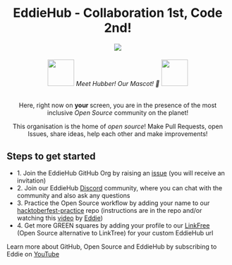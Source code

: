 <div align="center">
    <h1>EddieHub - Collaboration 1st, Code 2nd!</h1>
    <img src="https://user-images.githubusercontent.com/70807500/136845625-7addf1dd-ea2f-41b2-9c6b-f810f80acd07.gif" />
    <h6>
        <img src="https://github.com/EddieHubCommunity.png" height="60" /> Meet Hubber! Our Mascot! 🤝 <img src="https://github.com/EddieHubCommunity.png" height="60" />
    </h6>
    <p> Here, right now on <b> your </b> screen, you are in the presence of the most inclusive <i> Open Source </i> community on the planet! </p>
    <p> This organisation is the home of <i> open source</i>! Make Pull Requests, open Issues, share ideas, help each other and make improvements!</p>
</div>
<h2>Steps to get started</h2>
<ul>
    <li>1. Join the EddieHub GitHub Org by raising an <a href="https://github.com/EddieHubCommunity/support/issues/new?assignees=&amp;labels=invite+me+to+the+organisation&amp;template=invitation.yml&title=Please+invite+me+to+the+GitHub+Community+Organization">issue</a> (you will receive an invitation)</li>
    <li>2. Join our EddieHub <a href="http://discord.eddiehub.org">Discord</a> community, where you can chat with the community and also ask any questions</li>
    <li>3. Practice the Open Source workflow by adding your name to our <a href="https://github.com/EddieHubCommunity/hacktoberfest-practice">hacktoberfest-practice</a> repo (instructions are in the repo and/or watching this <a href="https://www.youtube.com/watch?v=8B_JWf7pG20">video</a> by <a href="http://github.com/eddiejaoude">Eddie</a>)</li>
    <li>4. Get more GREEN squares by adding your profile to our <a href="https://github.com/EddieHubCommunity/LinkFree">LinkFree</a> (Open Source alternative to LinkTree) for your custom EddieHub url</li>
</ul>
<p>Learn more about GitHub, Open Source and EddieHub by subscribing to Eddie on <a href="http://youtube.com/eddiejaoude">YouTube</a></p>
</p>
